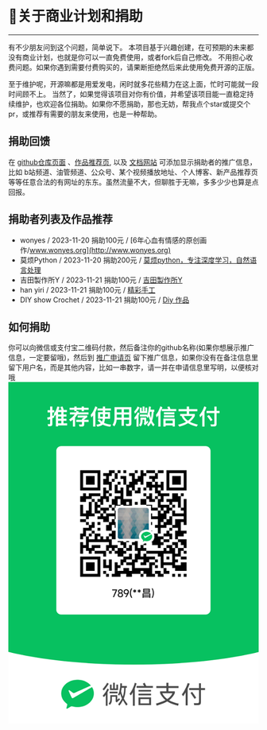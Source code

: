 # 👑关于商业计划和捐助
  
---- 

有不少朋友问到这个问题，简单说下。 本项目基于兴趣创建，在可预期的未来都没有商业计划，也就是你可以一直免费使用，或者fork后自己修改。
不用担心收费问题。如果你遇到需要付费购买的，请果断拒绝然后来此使用免费开源的正版。

至于维护呢，开源嘛都是用爱发电，闲时就多花些精力在这上面，忙时可能就一段时间顾不上。
当然了，如果觉得该项目对你有价值，并希望该项目能一直稳定持续维护，也欢迎各位捐助。如果你不愿捐助，那也无妨，帮我点个star或提交个pr，或推荐有需要的朋友来使用，也是一种帮助。

## 捐助回馈
在 [github仓库页面](https://github.com/jianchang512/pyvideotrans/blob/main/about.md) 、[作品推荐页](https://github.com/jianchang512/pyvideotrans/blob/main/contr.md), 以及 [文档网站](http://v.wonyes.org/contr) 可添加显示捐助者的推广信息，比如 b站频道、油管频道、公众号、某个视频播放地址、个人博客、新产品推荐页等等任意合法的有网址的东东。虽然流量不大，但聊胜于无嘛，多多少少也算是点回报。


## 捐助者列表及作品推荐

-  wonyes  / 2023-11-20 捐助100元 / [6年心血有情感的原创画作/www.wonyes.org](http://www.wonyes.org)
-  莫烦Python  / 2023-11-20 捐助200元 / [莫烦python，专注深度学习，自然语言处理](https://www.youtube.com/@MorvanZhou)
- 吉田製作所Y  / 2023-11-21 捐助100元 / [吉田製作所Y](https://www.youtube.com/@yoshidaaaaaaaaaaaaaaaaaaaaaaaa)
- han yiri  / 2023-11-21 捐助100元 / [精彩手工](https://www.youtube.com/@hanyiri6544)
- DIY show Crochet  / 2023-11-21 捐助100元 / [Diy 作品](https://www.youtube.com/@DIYshoww)

## 如何捐助

你可以向微信或支付宝二维码付款，然后备注你的github名称(如果你想展示推广信息，一定要留哦)，然后到 [推广申请页](https://github.com/jianchang512/pyvideotrans/issues/80) 留下推广信息，如果你没有在备注信息里留下用户名，而是其他内容，比如一串数字，请一并在申请信息里写明，以便核对哦
![](./images/wx.png)